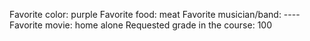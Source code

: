 Favorite color: purple
Favorite food: meat
Favorite musician/band: ----
Favorite movie: home alone
Requested grade in the course: 100
